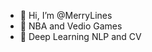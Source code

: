 - 👋 Hi, I’m @MerryLines
- 👀 NBA and Vedio Games
- 🌱 Deep Learning NLP and CV


<!---
MerryLines/MerryLines is a ✨ special ✨ repository because its `README.md` (this file) appears on your GitHub profile.
You can click the Preview link to take a look at your changes.
--->
